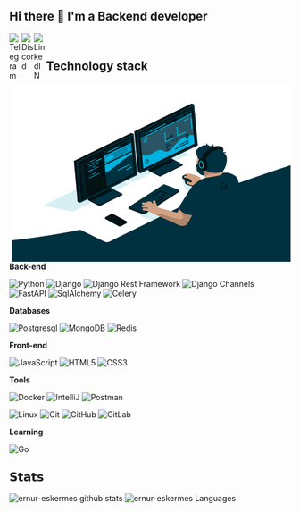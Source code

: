 ## Hi there 👋 I'm a Backend developer

<a href="https://t.me/ErnurEskermes">
  <img align="left" alt="Telegram" width="22px" src="https://camo.githubusercontent.com/5c1975da7d9ab735ceb71c57b6c7e48ff3e08ca4/68747470733a2f2f6564656e742e6769746875622e696f2f537570657254696e7949636f6e732f696d616765732f7376672f74656c656772616d2e737667">
</a>
<a href="https://discord.gg/jSbzCeWWqM">
  <img align="left" alt="Discord" width="22px" src="https://raw.githubusercontent.com/peterthehan/peterthehan/master/assets/discord.svg" />
</a>
<a href="https://www.linkedin.com/in/ernur-eskermes-7a147a205/">
  <img align="left" alt="LinkedIN" width="22px" src="https://raw.githubusercontent.com/peterthehan/peterthehan/master/assets/linkedin.svg" />
</a>

</br>

## Technology stack

<img align="right" alt="GIF" src="https://github.com/ernur-eskermes/ernur-eskermes/blob/main/code.gif?raw=true" width="500" height="320" />

**Back-end**

![Python](https://img.shields.io/badge/-Python-black?style=flat-square&logo=Python)
![Django](https://img.shields.io/badge/-Django-0aad48?style=flat-square&logo=Django)
![Django Rest Framework](https://img.shields.io/badge/DRF-red?style=flat-square&logo=Django)
![Django Channels](https://img.shields.io/badge/-Django_Channels-46a2f1?style=flat-square&logo=Django)
![FastAPI](https://img.shields.io/badge/-FastAPI-%2300C7B7?style=flat-square&logo=FastAPI)
![SqlAlchemy](https://img.shields.io/badge/-SqlAlchemy-FCA121?style=flat-square&logo=SqlAlchemy)
![Celery](https://img.shields.io/badge/-Celery-%2300C7B7?style=flat-square&logo=Celery)

**Databases**

![Postgresql](https://img.shields.io/badge/-Postgresql-%232c3e50?style=flat-square&logo=Postgresql)
![MongoDB](https://img.shields.io/badge/MongoDB-%234ea94b.svg?style=flat-square&logo=mongodb&logoColor=white)
![Redis](https://img.shields.io/badge/-Redis-FCA121?style=flat-square&logo=Redis)

**Front-end**

![JavaScript](https://img.shields.io/badge/-JavaScript-%23F7DF1C?style=flat-square&logo=javascript&logoColor=000000&labelColor=%23F7DF1C&color=%23FFCE5A)
![HTML5](https://img.shields.io/badge/-HTML5-%23E44D27?style=flat-square&logo=html5&logoColor=ffffff)
![CSS3](https://img.shields.io/badge/-CSS3-%231572B6?style=flat-square&logo=css3)

**Tools**

![Docker](https://img.shields.io/badge/-Docker-46a2f1?style=flat-square&logo=docker&logoColor=white)
![IntelliJ](https://img.shields.io/badge/-IntelliJ%20IDEA-ffce5a?style=flat-square&logo=jetbrains)
![Postman](https://img.shields.io/badge/Postman-FCA121?style=flat-square&logo=postman)

![Linux](https://img.shields.io/badge/Linux-black?style=flat-square&logo=linux)
![Git](https://img.shields.io/badge/-Git-black?style=flat-square&logo=git)
![GitHub](https://img.shields.io/badge/-GitHub-181717?style=flat-square&logo=github)
![GitLab](https://img.shields.io/badge/-GitLab-FCA121?style=flat-square&logo=gitlab)

**Learning**

![Go](https://img.shields.io/badge/-Go-grey?style=flat-square&logo=go)

## 𝗦𝘁𝗮𝘁𝘀

![ernur-eskermes github stats](https://github-readme-stats.vercel.app/api?username=ernur-eskermes&show_icons=true&theme=dracula&include_all_commits=true&count_private=true)
![ernur-eskermes Languages](https://github-readme-stats.vercel.app/api/top-langs/?username=ernur-eskermes&layout=compact&count_private=true&theme=gruvbox)
